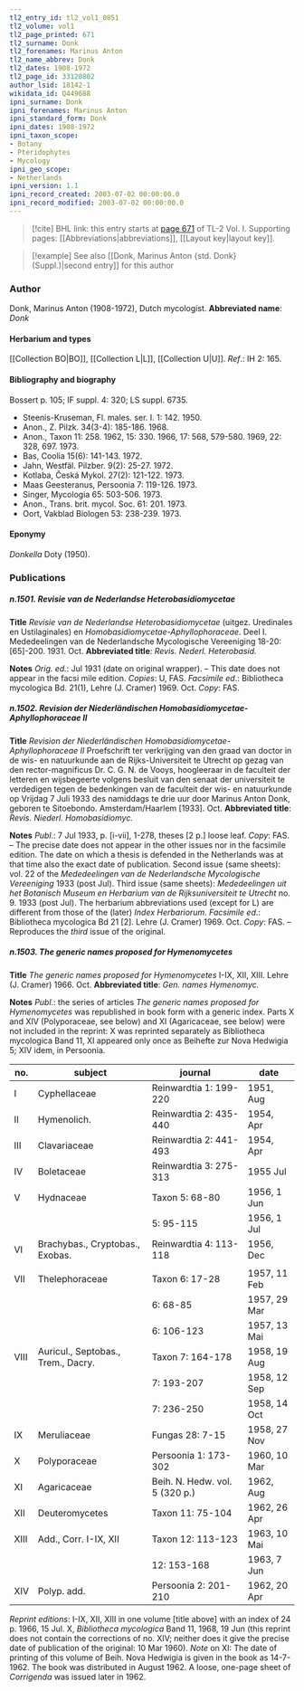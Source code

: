 ```yaml
---
tl2_entry_id: tl2_vol1_0851
tl2_volume: vol1
tl2_page_printed: 671
tl2_surname: Donk
tl2_forenames: Marinus Anton
tl2_name_abbrev: Donk
tl2_dates: 1908-1972
tl2_page_id: 33120802
author_lsid: 18142-1
wikidata_id: Q449688
ipni_surname: Donk
ipni_forenames: Marinus Anton
ipni_standard_form: Donk
ipni_dates: 1908-1972
ipni_taxon_scope: 
- Botany
- Pteridophytes
- Mycology
ipni_geo_scope: 
- Netherlands
ipni_version: 1.1
ipni_record_created: 2003-07-02 00:00:00.0
ipni_record_modified: 2003-07-02 00:00:00.0
---
```



> [!cite] BHL link: this entry starts at [page 671](https://www.biodiversitylibrary.org/page/33120802) of TL-2 Vol. I.
> Supporting pages: [[Abbreviations|abbreviations]], [[Layout key|layout key]].

> [!example] See also [[Donk, Marinus Anton {std. Donk} (Suppl.)|second entry]] for this author

### Author

Donk, Marinus Anton (1908-1972), Dutch mycologist. 
**Abbreviated name**: *Donk*

#### Herbarium and types

[[Collection BO|BO]], [[Collection L|L]], [[Collection U|U]].
*Ref*.: IH 2: 165.

#### Bibliography and biography

Bossert p. 105; IF suppl. 4: 320; LS suppl. 6735.
- Steenis-Kruseman, Fl. males. ser. I. 1: 142. 1950.
- Anon., Z. Pilzk. 34(3-4): 185-186. 1968.
- Anon., Taxon 11: 258. 1962, 15: 330. 1966, 17: 568, 579-580. 1969, 22: 328, 697. 1973.
- Bas, Coolia 15(6): 141-143. 1972.
- Jahn, Westfäl. Pilzber. 9(2): 25-27. 1972.
- Kotlaba, Česká Mykol. 27(2): 121-122. 1973.
- Maas Geesteranus, Persoonia 7: 119-126. 1973.
- Singer, Mycologia 65: 503-506. 1973.
- Anon., Trans. brit. mycol. Soc. 61: 201. 1973.
- Oort, Vakblad Biologen 53: 238-239. 1973.

#### Eponymy

*Donkella* Doty (1950).

### Publications

##### n.1501. Revisie van de Nederlandse Heterobasidiomycetae

**Title**
*Revisie van de Nederlandse Heterobasidiomycetae* (uitgez. Uredinales en Ustilaginales) en *Homobasidiomycetae-Aphyllophoraceae*. Deel I. Mededeelingen van de Nederlandsche Mycologische Vereeniging 18-20: \[65\]-200. 1931. Oct.
**Abbreviated title**: *Revis. Nederl. Heterobasid.*

**Notes**
*Orig. ed.*: Jul 1931 (date on original wrapper). – This date does not appear in the facsi mile edition. *Copies*: U, FAS.
*Facsimile ed*.: Bibliotheca mycologica Bd. 21(1), Lehre (J. Cramer) 1969. Oct. *Copy*: FAS.

##### n.1502. Revision der Niederländischen Homobasidiomycetae-Aphyllophoraceae II

**Title**
*Revision der Niederländischen Homobasidiomycetae-Aphyllophoraceae II* Proefschrift ter verkrijging van den graad van doctor in de wis- en natuurkunde aan de Rijks-Universiteit te Utrecht op gezag van den rector-magnificus Dr. C. G. N. de Vooys, hoogleeraar in de faculteit der letteren en wijsbegeerte volgens besluit van den senaat der universiteit te verdedigen tegen de bedenkingen van de faculteit der wis- en natuurkunde op Vrijdag 7 Juli 1933 des namiddags te drie uur door Marinus Anton Donk, geboren te Sitoebondo. Amsterdam/Haarlem \[1933\]. Oct.
**Abbreviated title**: *Revis. Niederl. Homobasidiomyc.*

**Notes**
*Publ*.: 7 Jul 1933, p. \[i-vii\], 1-278, theses \[2 p.\] loose leaf. *Copy*: FAS. – The precise date does not appear in the other issues nor in the facsimile edition. The date on which a thesis is defended in the Netherlands was at that time also the exact date of publication. Second issue (same sheets): vol. 22 of the *Mededeelingen van de Nederlandsche Mycologische Vereeniging* 1933 (post Jul). Third issue (same sheets): *Mededeelingen uit het Botanisch Museum en Herbarium van de Rijksuniversiteit te Utrecht* no. 9. 1933 (post Jul). The herbarium abbreviations used (except for L) are different from those of the (later) *Index Herbariorum*.
*Facsimile ed*.: Bibliotheca mycologica Bd 21 \[2\]. Lehre (J. Cramer) 1969. Oct. *Copy*: FAS. – Reproduces the *third* issue of the original.

##### n.1503. The generic names proposed for Hymenomycetes

**Title**
*The generic names proposed for Hymenomycetes* I-IX, XII, XIII. Lehre (J. Cramer) 1966. Oct.
**Abbreviated title**: *Gen. names Hymenomyc.*

**Notes**
*Publ*.: the series of articles *The generic names proposed for Hymenomycetes* was republished in book form with a generic index. Parts X and XIV (Polyporaceae, see below) and XI (Agaricaceae, see below) were not included in the reprint: X was reprinted separately as Bibliotheca mycologica Band 11, XI appeared only once as Beihefte zur Nova Hedwigia 5; XIV idem, in Persoonia.

|no.	|subject	|journal	|date|
|---	|---	|---	|---	|
|I	|Cyphellaceae	|Reinwardtia 1: 199-220	|1951, Aug|
|II	|Hymenolich.	|Reinwardtia 2: 435-440	|1954, Apr|
|III	|Clavariaceae	|Reinwardtia 2: 441-493	|1954, Apr|
|IV	|Boletaceae	|Reinwardtia 3: 275-313	|1955 Jul|
|V	|Hydnaceae	|Taxon 5: 68-80	|1956, 1 Jun|
|	|	|5: 95-115	|1956, 1 Jul|
|VI	|Brachybas., Cryptobas., Exobas.	|Reinwardtia 4: 113-118	|1956, Dec|
|	||
|VII	|Thelephoraceae	|Taxon 6: 17-28	|1957, 11 Feb|
|	|	|6: 68-85	|1957, 29 Mar|
|	|	|6: 106-123	|1957, 13 Mai|
|VIII	|Auricul., Septobas., Trem., Dacry.	|Taxon 7: 164-178	|1958, 19 Aug|
|	|	|7: 193-207	|1958, 12 Sep|
|	|	|7: 236-250	|1958, 14 Oct|
|IX	|Meruliaceae	|Fungas 28: 7-15	|1958, 27 Nov|
|X	|Polyporaceae	|Persoonia 1: 173-302	|1960, 10 Mar|
|XI	|Agaricaceae	|Beih. N. Hedw. vol. 5 (320 p.)	|1962, Aug|
|XII	|Deuteromycetes	|Taxon 11: 75-104	|1962, 26 Apr|
|XIII	|Add., Corr. I-IX, XII	|Taxon 12: 113-123	|1963, 10 Mai|
|	|	|12: 153-168	|1963, 7 Jun|
|XIV	|Polyp. add.	|Persoonia 2: 201-210	|1962, 20 Apr|

*Reprint editions*: I-IX, XII, XIII in one volume \[title above\] with an index of 24 p. 1966, 15 Jul.
X, *Bibliotheca mycologica* Band 11, 1968, 19 Jun (this reprint does not contain the corrections of no. XIV; neither does it give the precise date of publication of the original: 10 Mar 1960).
*Note* on XI: The date of printing of this volume of Beih. Nova Hedwigia is given in the book as 14-7-1962. The book was distributed in August 1962. A loose, one-page sheet of *Corrigenda* was issued later in 1962.

